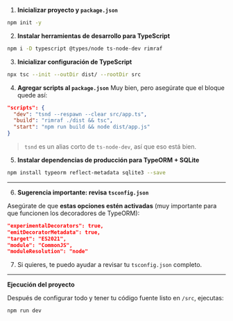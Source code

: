 1. **Inicializar proyecto y `package.json`**

```bash
npm init -y
```

2. **Instalar herramientas de desarrollo para TypeScript**

```bash
npm i -D typescript @types/node ts-node-dev rimraf
```

3. **Inicializar configuración de TypeScript**

```bash
npx tsc --init --outDir dist/ --rootDir src
```

4. **Agregar scripts al `package.json`**
Muy bien, pero asegúrate que el bloque quede así:

```json
"scripts": {
  "dev": "tsnd --respawn --clear src/app.ts",
  "build": "rimraf ./dist && tsc",
  "start": "npm run build && node dist/app.js"
}
```

> `tsnd` es un alias corto de `ts-node-dev`, así que eso está bien.

5. **Instalar dependencias de producción para TypeORM + SQLite**

```bash
npm install typeorm reflect-metadata sqlite3 --save
```

---

6. **Sugerencia importante: revisa `tsconfig.json`**

Asegúrate de que **estas opciones estén activadas** (muy importante para que funcionen los decoradores de TypeORM):

```json
"experimentalDecorators": true,
"emitDecoratorMetadata": true,
"target": "ES2021",
"module": "CommonJS",
"moduleResolution": "node"
```

7. Si quieres, te puedo ayudar a revisar tu `tsconfig.json` completo.

---

 **Ejecución del proyecto**

Después de configurar todo y tener tu código fuente listo en `/src`, ejecutas:

```bash
npm run dev
```
